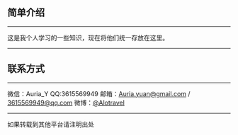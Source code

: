 ## 简单介绍
---
这是我个人学习的一些知识，现在将他们统一存放在这里。

---
## 联系方式
---
微信：Auria_Y
QQ:3615569949
邮箱：Auria.yuan@gmail.com / 3615569949@qq.com
微博：[@Alotravel](https://weibo.com/7004446308/)

---
如果转载到其他平台请注明出处